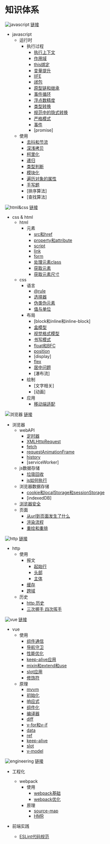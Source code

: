 # 知识体系

![javascript](./img/javascript.svg)
[链接](https://www.processon.com/mindmap/60e66dc01efad457654f9198)

- javascript
    * 运行时
        + 执行过程
            * [执行上下文](./js/execution_context.md)
            * [作用域](./js/scope.md)
            * [this绑定](./js/this.md)
            * [变量提升](./js/hoisting.md)
            * [IIFE](./js/IIFE.md)
            * [闭包](./js/closure.md)
            * [原型链和继承](./js/prototype.md)
            * [事件循环](./js/event_loop.md)
            * [浮点数精度](./js/float.md)
            * [类型转换](./js/conversion.md)
            * [规范中的隐式转换](./js/conversion_specification.md)
            * [严格模式](./js/strict_mode.md)
            * [事件](./js/event.md)
            * [promise]
    * 使用
        + [去抖和节流](./js/debounce_throttle.md)
        + [深浅拷贝](./js/clone.md)
        + [柯里化](./js/curry.md)
        + [递归](./js/recursion.md)
        + [类型判断](./js/type_check.md)
        + [模块化](./js/module.md)
        + [遍历对象的属性](./js/get_object_key.md)
        + [手写题](./js/achieve_byself.md)
        + [排序算法]
        + [查找算法]

![html&css](./img/html&css.svg)
[链接](https://www.processon.com/mindmap/610e0572f346fb2a2e982bcc)

- css & html
    * html
        + 元素
            * [src和href](./html_css/src_href.md)
            * [property和attribute](./html_css/property_attribute.md)
            * [script](./html_css/html_script.md)
            * [link](./html_css/html_link.md)
            * [form](./html_css/html_form.md)
            * [处理元素class](./html_css/handle_className.md)
            * [获取元素](./html_css/get_element.md)
            * [获取元素尺寸](./html_css/get_element_size.md)
    * css
        + 语言
            * [@rule](./html_css/html_at_rule.md)
            * [选择器](./html_css/selectors.md)
            * [伪类伪元素](./html_css/pseudo.md)
            * [值与单位](./html_css/values_and_units.md)
        + 布局
            * [block和inline和inline-block]
            * [盒模型](./html_css/box_model.md)
            * [视觉格式模型](./html_css/visual_formatting_model.md)
            * [书写模式](./html_css/writing_mode.md)
            * [float和BFC](./html_css/float_BFC.md)
            * [position](./html_css/position.md)
            * [display]
            * [flex](./html_css/flex.md)
            * [居中问题](./html_css/in_the_middle.md)
            * [瀑布流]
        + 绘制
            * [文字相关]
            * [动画]
        + 应用
            * [移动端适配](./html_css/mobile.md)

![浏览器](./img/browser.svg)
[链接](https://www.processon.com/mindmap/6108212e1e0853337b1678d6)

- 浏览器
    * webAPI
        * [定时器](./browser/timer.md)
        * [XMLHttpRequest](./browser/XMLHttpRequest.md)
        * [fetch](./browser/fetch.md)
        * [requestAnimationFrame](./browser/requestAnimationFrame.md)
        * [history](./browser/history.md)
        * [serviceWorker]
    * js数据存储
        + [垃圾回收](./browser/garbage_collection.md)
        + [js如何执行](./browser/js_how_to_run.md)
    * 浏览器数据存储
        + [cookie和localStorage和sessionStorage](./browser/cookie_storage.md)
        + [indexedDB]
    * [浏览器安全](./browser/security.md)
    * 页面
        * [从url到页面发生了什么](./browser/url_to_page.md)
        + [渲染流程](./browser/browser_render_process.md )
        + [重绘和重排](./browser/repaint_reflow.md)

![http](./img/http.svg)
[链接](https://www.processon.com/mindmap/60eba6ac1e08530964183b2b)

- http
    * 使用
        + 报文
            * [起始行](./http/first_line.md)
            * [头部](./http/headers.md)
            * [主体](./http/body.md)
        + [缓存](./http/cache.md)
        + [跨域](./http/cross-domain.md)
    * 历史
        + [http 历史](./http/history.md)
        + [三次握手 四次挥手](./http/three_way_handshake.md)

![vue](./img/vue.svg)
[链接](https://www.processon.com/mindmap/60eedb4d1e085306ea6da81b)
- vue
    * 使用
        + [组件通信](./vue/component_communicate.md)
        + [导航守卫](./vue/navigation_guards.md)
        + [性能优化](./vue/performance_optimizing.md)
        + [keep-alive应用](./vue/keep_alive_apply.md)
        + [mixin和extend和use](./vue/mixin_extend_use.md)
        + [slot应用](./vue/slot_apply.md)
        + [修饰符](./vue/modifiers.md)
    * 原理
        + [mvvm](./vue/mvvm.md)
        + [初始化](./vue/init.md)
        + [响应式](./vue/reactivity.md)
        + [组件化](./vue/component.md)
        + [编译器](./vue/compiler.md)
        + [diff](./vue/diff.md)
        + [v-for和v-if](./vue/vfor_vif.md)
        + [data](./vue/data.md)
        + [ref](./vue/ref.md)
        + [keep-alive](./vue/keep_alive.md)
        + [slot](./vue/slot.md)
        + [v-model](./vue/vmodel.md)

![engineering](./img/engineering.svg)
[链接](https://www.processon.com/mindmap/6113c9f5e401fd5eeb87a4b3)

- 工程化
    - webpack
        * 使用
            + [webpack基础](./webpack/webpack_base.md)
            + [webpack优化](./webpack/webpack_optimise.md)
        * 原理
            + [source-map](./webpack/source-map.md)
            + [HMR](./webpack/hmr.md)

- 前端实践
    * [ESLint代码规范](./frontend_practice/eslint.md)